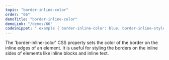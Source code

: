```yaml
---
topic: "border-inline-color"
order: "66"
demoTitle: "border-inline-color"
demoLink: "/demos/66"
codeSnippet: ".example { border-inline-color: blue; border-inline-style: solid; border-inline-width: 2px; }"
---
```


The 'border-inline-color' CSS property sets the color of the border on the inline edges of an element. It is useful for styling the borders on the inline sides of elements like inline blocks and inline text.
<br />
